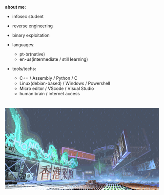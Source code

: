 **about me:**

  - infosec student
  - reverse engineering
  - binary exploitation
    
- languages:
  
    - pt-br(native)
    - en-us(intermediate / still learning)

- tools/techs:
  
  - C++ / Assembly / Python / C 
  - Linux(debian-based) / Windows / Powershell
  - Micro editor / VScode / Visual Studio
  - human brain / internet access 

#
![sf3-yang-stage](sf3-3rd-strike-yang-stage-hongkong.gif)
#




